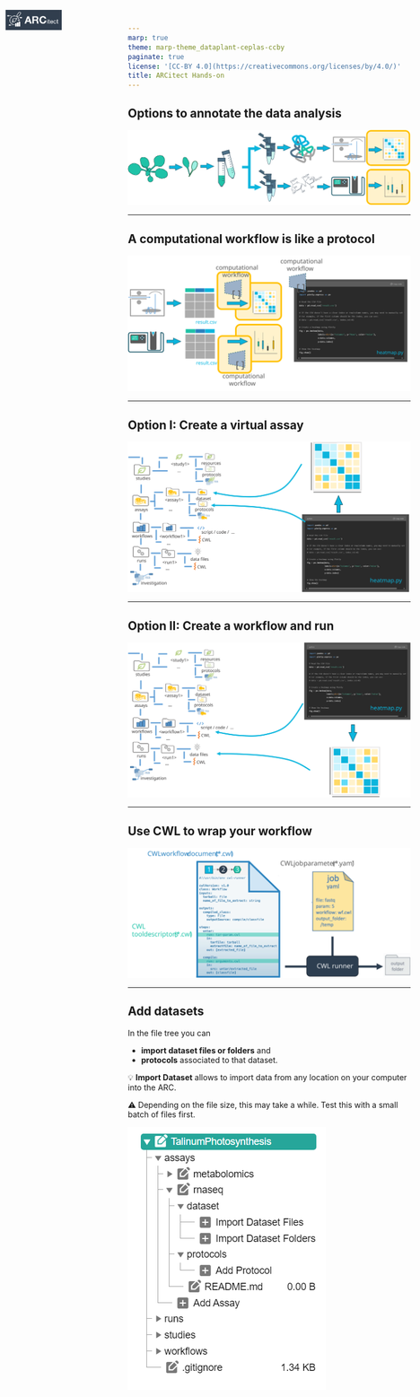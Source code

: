 ```yaml
---
marp: true
theme: marp-theme_dataplant-ceplas-ccby
paginate: true
license: '[CC-BY 4.0](https://creativecommons.org/licenses/by/4.0/)'
title: ARCitect Hands-on
---
```


<style>

.arcitectLogo {
  position: absolute;
  top: 1%;
  left: 1%;
  width: 100px;

}

</style>


## Options to annotate the data analysis

![w:900](./start-here/arc-prototypic-workflows1.svg)

---

## A computational workflow is like a protocol

![w:900](./start-here/arc-prototypic-workflows2.svg)

---

## Option I: Create a virtual assay

![w:900](./start-here/arc-prototypic-workflows-virtual.svg)

---

## Option II: Create a workflow and run

![w:900](./start-here/arc-prototypic-workflows-cwl1.svg)

---

## Use CWL to wrap your workflow

![w:900](./start-here/arc-prototypic-workflows-cwl2.svg)

---


<img class="arcitectLogo" src="./start-here/arcitectLogo.png"/>

## Add datasets

In the file tree you can
  - **import dataset files or folders** and 
  - **protocols** associated to that dataset.

:bulb: **Import Dataset** allows to import data from any location on your computer into the ARC.

:warning: Depending on the file size, this may take a while. Test this with a small batch of files first.

![bg right:40% w:400](./../../img/arcitect-ARCPanel-assay03.png)


